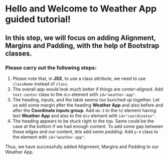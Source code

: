 # Hello and Welcome to **Weather App** guided tutorial!

## In this step, we will focus on adding Alignment, Margins and Padding, with the help of Bootstrap classes.

### Please carry out the following steps:

1. Please note that, in **JSX**, to use a class attribute, we need to use `className` instead of `class`.
2. The overall app would look much better if things are <i>center-aligned</i>. Add `text-center` class to the `div` element with `id="weather-app"`.
3. The heading, inputs, and the table seems too bunched up together. Let us add some margin after the heading **Weather App** and also before and after the **Coordinate inputs group**. Add `mb-3` to the `h2` element having text **Weather App** and also to the `div` element with `id="coordinates"`.
4. The heading appears to be stuck right to the top. Same could be the case at the bottom if we had enough content. To add some gap between these edges and our content, lets add some <i>padding</i>. Add `p-4` class to the element with `id="weather-app"`.

Thus, we have successfully added Alignment, Margins and Padding to our Weather App.
